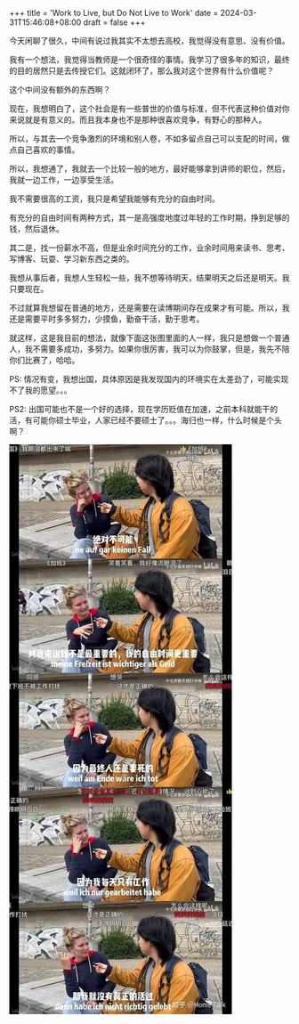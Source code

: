 +++
title = 'Work to Live, but Do Not Live to Work'
date = 2024-03-31T15:46:08+08:00
draft = false
+++

今天闲聊了很久，中间有说过我其实不太想去高校，我觉得没有意思、没有价值。

我有一个想法，我觉得当教师是一个很奇怪的事情。我学习了很多年的知识，最终的目的居然只是去传授它们。这就闭环了，那么我对这个世界有什么价值呢？

这个中间没有额外的东西啊？

现在，我想明白了，这个社会是有一些普世的价值与标准，但不代表这种价值对你来说就是有意义的。而且我本身也不是那种很喜欢竞争，有野心的那种人。

所以，与其去一个竞争激烈的环境和别人卷，不如多留点自己可以支配的时间，做点自己喜欢的事情。

所以，我想通了，我就去一个比较一般的地方，最好能够拿到讲师的职位，然后，我就一边工作，一边享受生活。

我不需要很高的工资，我只是希望我能够有充分的自由时间。

有充分的自由时间有两种方式，其一是高强度地度过年轻的工作时期，挣到足够的钱，然后退休。

其二是，找一份薪水不高，但是业余时间充分的工作，业余时间用来读书、思考、写博客、玩耍、学习新东西之类的。

我想从事后者，我想人生轻松一些，我不想等待明天，结果明天之后还是明天。我只要现在。

不过就算我想留在普通的地方，还是需要在读博期间存在成果才有可能。所以，我还是需要平时多多努力，少摸鱼，勤奋干活，勤于思考。

就这样，这是我目前的想法，就像下面这张图里面的人一样，我只是想做一个普通人，我不需要多成功，多努力。如果你很厉害，我可以为你鼓掌，但是，我先不陪你们比赛了，哈哈。

PS: 情况有变，我想出国，具体原因是我发现国内的环境实在太差劲了，可能实现不了我的愿望。。。

PS2: 出国可能也不是一个好的选择，现在学历贬值在加速，之前本科就能干的活，有可能你硕士毕业，人家已经不要硕士了。。。海归也一样，什么时候是个头啊？

![img](https://raw.githubusercontent.com/HushWay/Typora-img/main/img/v2-14fdbf2cb6d874aa4e70dd25484295bc_720w.jpg)
